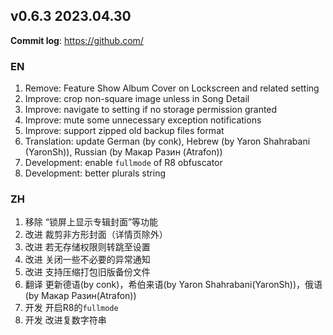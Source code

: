 ## **v0.6.3 2023.04.30**

**Commit log**: https://github.com/

### EN
1. Remove: Feature Show Album Cover on Lockscreen and related setting
2. Improve: crop non-square image unless in Song Detail
3. Improve: navigate to setting if no storage permission granted
4. Improve: mute some unnecessary exception notifications
5. Improve: support zipped old backup files format
6. Translation: update German (by conk), Hebrew (by Yaron Shahrabani (YaronSh)), Russian (by Макар Разин (Atrafon))
7. Development: enable `fullmode` of R8 obfuscator  
8. Development: better plurals string


### ZH
1. 移除 “锁屏上显示专辑封面”等功能
2. 改进 裁剪非方形封面（详情页除外）
3. 改进 若无存储权限则转跳至设置
4. 改进 关闭一些不必要的异常通知
5. 改进 支持压缩打包旧版备份文件
6. 翻译 更新德语(by conk)，希伯来语(by Yaron Shahrabani(YaronSh))，俄语(by Макар Разин(Atrafon))
7. 开发 开启R8的`fullmode`
8. 开发 改进复数字符串


